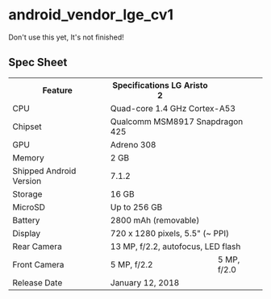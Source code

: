 # android_vendor_lge_cv1
Don't use this yet, It's not finished!
## Spec Sheet
<table>
  <tr>
    <th>Feature</th>
    <th>Specifications LG Aristo 2</th>
  </tr>
  <tr>
    <td>CPU</td>
    <td colspan="2">Quad-core 1.4 GHz Cortex-A53</td>
  </tr>
  <tr>
    <td>Chipset</td>
    <td colspan="2">Qualcomm MSM8917 Snapdragon 425</td>
  </tr>
  <tr>
    <td>GPU</td>
    <td colspan="2">Adreno 308</td>
  </tr>
  <tr>
    <td>Memory</td>
    <td>2 GB</td>
  </tr>
  <tr>
    <td>Shipped Android Version</td>
    <td>7.1.2</td>
  </tr>
  <tr>
    <td>Storage</td>
    <td>16 GB</td>
  </tr>
  <tr>
    <td>MicroSD</td>
    <td colspan="2">Up to 256 GB</td>
  </tr>
  <tr>
    <td>Battery</td>
    <td>2800 mAh (removable)</td>
  </tr>
  <tr>
    <td>Display</td>
    <td colspan="2">720 x 1280 pixels, 5.5" (~ PPI)</td>
  </tr>
  <tr>
    <td>Rear Camera</td>
    <td colspan="2">13 MP, f/2.2, autofocus, LED flash</td>
  </tr>
  <tr>
    <td>Front Camera</td>
    <td>5 MP, f/2.2</td>
    <td>5 MP, f/2.0</td>
  </tr>
  <tr>
    <td>Release Date</td>
    <td>January 12, 2018</tr>
</table>
